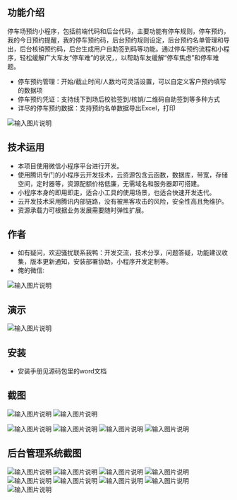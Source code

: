 ## 功能介绍 
    
停车场预约小程序，包括前端代码和后台代码，主要功能有停车规则，停车预约，我的今日预约提醒，我的停车预约码，后台预约规则设定，后台预约名单管理和导出，后台核销预约码，后台生成用户自助签到码等功能。通过停车预约流程和小程序，轻松缓解广大车友“停车难”的状况，，以帮助车友缓解“停车焦虑”和停车难题。

- 停车预约管理：开始/截止时间/人数均可灵活设置，可以自定义客户预约填写的数据项
- 停车预约凭证：支持线下到场后校验签到/核销/二维码自助签到等多种方式
- 详尽的停车预约数据：支持预约名单数据导出Excel，打印

 ![输入图片说明](demo/%E4%BA%8C%E7%BB%B4%E7%A0%81.png)

## 技术运用
- 本项目使用微信小程序平台进行开发。
- 使用腾讯专门的小程序云开发技术，云资源包含云函数，数据库，带宽，存储空间，定时器等，资源配额价格低廉，无需域名和服务器即可搭建。
- 小程序本身的即用即走，适合小工具的使用场景，也适合快速开发迭代。
- 云开发技术采用腾讯内部链路，没有被黑客攻击的风险，安全性高且免维护。
- 资源承载力可根据业务发展需要随时弹性扩展。  



## 作者
- 如有疑问，欢迎骚扰联系我鸭：开发交流，技术分享，问题答疑，功能建议收集，版本更新通知，安装部署协助，小程序开发定制等。
- 俺的微信:
 
 ![输入图片说明](demo/author-base.png)



## 演示

  ![输入图片说明](demo/%E4%BA%8C%E7%BB%B4%E7%A0%81.png)
 
 

## 安装

- 安装手册见源码包里的word文档




## 截图
 ![输入图片说明](demo/1%E9%A6%96%E9%A1%B5.png)
![输入图片说明](demo/2%E8%BD%A6%E8%BE%86%E9%A2%84%E7%BA%A6.png)

![输入图片说明](demo/3%E9%A2%84%E7%BA%A6%E6%97%A5%E5%8E%86.png)
![输入图片说明](demo/4%E9%A9%AC%E4%B8%8A%E9%A2%84%E7%BA%A6.png)
![输入图片说明](demo/5%E9%A2%84%E7%BA%A6%E6%88%90%E5%8A%9F.png)
![输入图片说明](demo/6%E6%88%91%E7%9A%84.png)

## 后台管理系统截图
![输入图片说明](demo/7%E5%90%8E%E5%8F%B0-%E9%A6%96%E9%A1%B5.png)
![输入图片说明](demo/8%E5%90%8E%E5%8F%B0-%E9%A2%84%E7%BA%A6%E7%AE%A1%E7%90%86.png)
![输入图片说明](demo/9%E5%90%8E%E5%8F%B0-%E9%A2%84%E7%BA%A6%E6%B7%BB%E5%8A%A0.png)
 ![输入图片说明](demo/10%E5%90%8E%E5%8F%B0-%E9%A2%84%E7%BA%A6%E6%97%B6%E6%AE%B5.png)
![输入图片说明](demo/11%E5%90%8E%E5%8F%B0-%E9%A2%84%E7%BA%A6%E8%8F%9C%E5%8D%95.png)
![输入图片说明](demo/12%E5%90%8E%E5%8F%B0-%E9%A2%84%E7%BA%A6%E5%90%8D%E5%8D%95.png)
![输入图片说明](demo/12%E5%90%8E%E5%8F%B0-%E9%A2%84%E7%BA%A6%E6%97%B6%E6%AE%B5%E7%AE%A1%E7%90%86.png)
![输入图片说明](demo/13%E5%90%8E%E5%8F%B0-%E9%A2%84%E7%BA%A6%E5%90%8D%E5%8D%95%E7%AE%A1%E7%90%86.png)
![输入图片说明](demo/14%E5%90%8E%E5%8F%B0-%E9%A2%84%E7%BA%A6%E6%A0%B8%E9%94%80.png)